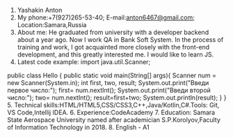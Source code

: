 1. Yashakin Anton
2. My phone:+7(927)265-53-40; E-mail:anton6467@gmail.com; Location:Samara,Russia
3. About me: He graduated from university with a developer backend about a year ago. Now I work QA in Bank Soft System. In the process of training and work, I got acquainted more closely with the front-end development, and this greatly interested me. I would like to learn JS.
4. Latest code example: import java.util.Scanner;

public class Hello {
    public  static void main(String[] args){
        Scanner num = new Scanner(System.in);
        int first, two, result;
        System.out.print("Введи первое число:");
        first= num.nextInt();
        System.out.print("Введи второй число:");
        two= num.nextInt();
        result=first+two;
        System.out.println(result);
    }
} 
5. Technical skills:HTML/HTML5,CSS/CSS3,C++,Java/Kotlin,C#.Tools: Git, VS Code,Intellij IDEA.
6. Experience:CodeAcademy
7. Education:  Samara State Aerospace University named after academician S.P.Korolyov,Faculty of Information Technology in 2018.
8. English - A1